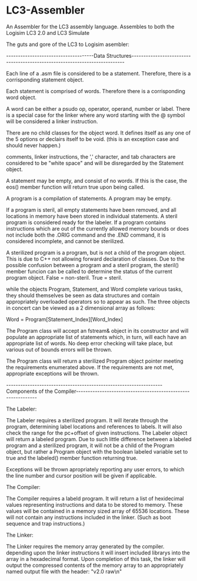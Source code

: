 # LC3-Assembler
An Assembler for the LC3 assembly language. Assembles to both the Logisim LC3 2.0 and LC3 Simulate


The guts and gore of the LC3 to Logisim asembler:


-------------------------------------Data Structures---------------------------------------------------------------------------


Each line of a .asm file is considered to be a statement. Therefore, there is a corrisponding statement object.

Each statement is comprised of words. Therefore there is a corrisponding word object.

A word can be either a psudo op, operator, operand, number or label. There is a special case for the linker where any word starting with the @ symbol will be considered a linker instruction.

There are no child classes for the object word. It defines itself as any one of the 5 options or declairs itself to be void. (this is an exception case and should never happen.)

comments, linker instructions, the ',' character, and tab characters are considered to be "white space" and will be disregarded by the Statement object.

A statement may be empty, and consist of no words. If this is the case, the eos() member function will return true upon being called.

A program is a compilation of statements. A program may be empty.

If a program is steril, all empty statements have been removed, and all locations in memory have been stored in individual statements. A steril program is considered ready for the labeler. If a program contains instructions which are out of the currently allowed memory bounds or does not include both the .ORIG command and the .END command, it is considered incomplete, and cannot be sterilized.

A sterilized program is a program, but is not a child of the program object. This is due to C++ not allowing forward declaration of classes. Due to the possible confusion between a program and a steril program, the steril() member funcion can be called to determine the status of the current program object. False = non-steril. True = steril.


while the objects Program, Statement, and Word complete various tasks, they should themselves be seen as data structures and contain appropriately overloaded operators so to appear as such. The three objects in concert can be viewed as a 2 dimensional array as follows:

Word = Program[Statement_Index][Word_Index] 

The Program class will accept an fstream& object in its constructor and will populate an appropriate list of statements which, in turn, will each have an appropriate list of words. No deep error checking will take place, but various out of bounds errors will be thrown.

The Program class will return a sterilized Program object pointer meeting the requirements enumerated above. If the requirements are not met, appropriate exceptions will be thrown.

------------------------------------------------------------------Components of the Compiler-------------------------------------------------------------

The Labeler:

The Labeler requires a sterilized program. It will iterate through the program, determining label locations and references to labels. It will also check the range for the pc+offset of given instructions. The Labeler object will return a labeled program. Due to such little difference between a labeled program and a sterilized program, it will not be a child of the Program object, but rather a Program object with the boolean labeled variable set to true and the labeled() member function returning true.

Exceptions will be thrown apropriately reporting any user errors, to which the line number and cursor position will be given if applicable.

The Compiler:

The Compiler requires a labeld program. It will return a list of hexidecimal values representing instructions and data to be stored to memory. These values will be contained in a memory sized array of 65536 locations. These will not contain any instructions included in the linker. (Such as boot sequence and trap instructions.)

The Linker:

The Linker requires the memory array generated by the compiler. depending upon the linker instructions it will insert included librarys into the array in a hexadecimal format. Upon completion of this task, the linker will output the compressed contents of the memory array to an appropriately named output file with the header: "v2.0 raw\n"
